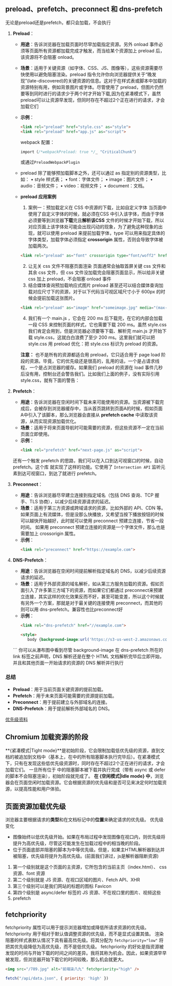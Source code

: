## preload、prefetch、preconnect 和 dns-prefetch
无论是preload还是prefetch，都只会加载，不会执行

1. **Preload**：
   - **用途**：告诉浏览器在加载页面时尽早加载指定资源。另外 onload 事件必须等页面所有资源都加载完成才触发，而当给某个资源加上 preload 后，该资源将不会阻塞 onload。
   - **场景**：适用于关键资源（如字体、CSS、JS、图像等），这些资源需要尽快使用以避免阻塞渲染。preload 指令允许你向浏览器提供关于“晚发现”(late-discovered)的关键资源的信息。这对于在样式表或脚本中加载的资源特别有用，例如背景图片或字体。尽管使用了 preload，但图片仍然要等到同时进行的请求少于两个时才开始下载,因为在紧凑模式下，虽然 preload可以让资源早发现，但同时存在不超过2个正在进行的请求，才会加载它们
   - **示例**：
     ```html
     <link rel="preload" href="style.css" as="style">
     <link rel="preload" href="app.js" as="script">
     ```
     webpack 配置：
     ```js
     import（/*webpackPreload: true */_ "CriticalChunk"）
     ```
     或通过`PreloadWebpackPlugin`
   - preload 除了能够预加载脚本之外，还可以通过 as 指定别的资源类型，比如：
        • style 样式表；
        • font：字体文件；
        • image：图片文件；
        • audio：音频文件；
        • video：视频文件；
        • document：文档。
    - **preload 应用案例**
        1. 案例一：预加载定义在 CSS 中资源的下载，比如自定义字体
        当页面中使用了自定义字体的时候，就必须在CSS 中引入该字体，而由于字体必须要等到浏览器**下载**完且**解析该CSS** 文件的时候才开始下载，所以对应页面上该字体处可能会出现闪动的现象，为了避免这种现象的出现，就可以使用 preload 来提前加载字体，type 可以用来指定具体的字体类型，加载字体必须指定 **crossorigin** 属性，否则会导致字体被加载两次。
        ```html
        <link rel="preload" as="font" crossorigin type="font/woff2" href="myfont. woff2">
        ```
        2. 让无关 css 文件不阻塞页面渲染
        页面通常会抽取首屏关键 css 文件和其余 css 文件，但 css 文件没加载完会阻塞页面显示，所以给非关键 css 加上 preload，不会阻塞 onload 事件
        3. 结合媒体查询预加载响应式图片
        preload 甚至还可以结合媒体查询加载对应尺寸下的资源，对于以下代码当可视区域尺寸小于 600px 的时候会提前加载这张图片。
         ```html
         <link rel="preload" as="image" href="someimage.jpg" media="(max-width: 600px)">
         ```
         4. 我们有一个 main.js ，它会在 200 ms 后下载完，在它的内部会加载一段 CSS 来控制页面的样式，它也需要下载 200 ms。虽然 style.css 我们肯定会用到，但是浏览器必须要等下载、解析完 main.js 才开始下载 style.css，这就白白浪费了至少 200 ms。这里我们就可以把 style.css 用 preload 优化：把 style.css 标识为 preload 的资源。

        **注意：**
         也不是所有的资源都适合用 preload，它只适合用于 page load 阶段的资源。毕竟，它的优先级还是很高的，乱用的话，一个是占请求线程，一个是占浏览器的缓存。如果我们 preload 的资源在 load 事件几秒后没有用，控制台还会警告我们。比如我们上面的例子，没有实际引用 style.css，就有下面的警告：

2. **Prefetch**：
   - **用途**：告诉浏览器在空闲时间下载未来可能使用的资源。当资源被下载完成后，会被存到浏览器缓存中，当从首页跳转到页面A的时候，假如页面 A中引入了该脚本，那么浏览器会直接从 **prefetch cache** 中读取该资源，从而实现资源加载优化。
   - **场景**：适用于将来页面导航时可能需要的资源，但这些资源不一定在当前页面立即使用。
   - **示例**：
     ```html
     <link rel="prefetch" href="next-page.js" as="script">
     ```
    还有一个触发 prefetch 的思路，我们可以在入口到达可视窗口的时候，自动 prefetch。这个库 就实现了这样的功能。它使用了 `Intersection API` 监听元素到达可视窗口，到达了就进行 prefetch。

3. **Preconnect**：
   - **用途**：告诉浏览器尽早建立连接到指定域名（包括 DNS 查询、TCP 握手、TLS 协商），以减少后续资源请求的延迟。
   - **场景**：适用于第三方资源或跨域请求的资源，比如外部的 API、CDN 等。如果页面上有流媒体，但是没那么快播放，又希望当按下播放按钮的时候可以越快开始越好，此时就可以使用 preconnect 预建立连接，节省一段时间。
              如果用 preconnect 预建立连接的资源是一个字体文件，那么也是需要加上 crossorigin 属性。
   - **示例**：
     ```html
     <link rel="preconnect" href="https://example.com">
     ```

4. **DNS-Prefetch**：
   - **用途**：告诉浏览器在空闲时间提前解析指定域名的 DNS，以减少后续资源请求的延迟。
   - **场景**：适用于外部资源的域名解析，如从第三方服务加载的资源。假如页面引入了许多第三方域下的资源，而如果它们都通过 preconnect来预建立连接，其实这样的优化效果反而不好，甚至可能变差，所以这个时候就有另外一个方案，那就是对于最关键的连接使用 preconnect，而其他的则可以用 dns-prefetch。兼容性也比preconnect好
   - **示例**：
     ```html
     <link rel="dns-prefetch" href="//example.com">
     ```
     ```html
     <style>
        body {background-image:url('https://s3-us-west-2.amazonaws.com/s.cdpn.io/7635/Ayers-Rock-Australia.jpg')}
    </style>
    <link href="https://s3-us-west-2.amazonaws.com" rel="dns-prefetch">
     ```
    你可以从瀑布图中看到尽管 background-image 在 dns-prefetch 所在的 link 标签之前声明，DNS 解析还是在整个 HTML 文档解析完毕后立即开始，并且和其他页面一开始请求的资源的 DNS 解析并行执行
### 总结
- **Preload**：用于当前页面关键资源的提前加载。
- **Prefetch**：用于未来页面可能需要的资源提前加载。
- **Preconnect**：用于提前建立与外部域名的连接。
- **DNS-Prefetch**：用于提前解析外部域名的 DNS。

[优先级资料](https://juejin.cn/post/7251181090395275323)
## Chromium 加载资源的阶段
**{紧凑模式|Tight mode}**是初始阶段，它会限制加载低优先级的资源，直到文档的<body>被追加到文档中（基本上，在<head>中的所有阻塞脚本执行完毕后）。在紧凑模式下，只有在发现这些低优先级资源时，同时存在不超过2个正在进行的请求，才会加载它们。
一旦所有位于 <head> 中的阻塞脚本被下载并执行完成（带有 async 或 defer 的脚本不会阻塞渲染），初始阶段就完成了。
**在 {空闲模式|Idle mode} 中**，浏览器会在页面空闲时加载资源。它会根据资源的优先级和是否可见来决定何时加载资源，以提高性能和用户体验。
## 页面资源加载优先级
浏览器主要根据请求的**类型**和在文档标记中的**位置**来确定请求的优先级。
优先级变化
- 图像始终以低优先级开始。如果在布局过程中发现图像在视口内，则优先级将提升为高优先级，尽管这可能发生在加载过程中的相当晚的阶段。
- 位于页面底部并阻塞的脚本为中等优先级。但是，如果主HTML解析器到达并被阻塞，优先级将提升为高优先级。(前面我们讲过，js是解析器阻断资源)

1. 第一个级别就是这个页面的主资源，它所包含的当前主页（index.html）、 css 资源、font 资源
2. 第二个级别就是 JS 资源、在视口区域的图片、Fetch API、XHR
3. 第三个级别可以是我们网站的标题的图标 Favicon
4. 第四个级别是 async/defer 标签的 JS 资源、不在视口里的图片、视频这些
5. prefetch

## fetchpriority
fetchpriority 属性可以用于提示浏览器增加或降低所请求资源的优先级。
fetchpriority 用于相对于默认值调整资源的优先级，而不是显式设置其值。
渲染阻塞的样式表默认情况下具有最高优先级。将其分配为 `fetchpriority="low"` 将把其优先级降低为高优先级，而不是低优先级。
fetchpriority 的好处是指资源被发现的时间与开始下载的时间之间的差异。我将其称为机会。因此，如果资源早早被发现，但浏览器开始下载它的时间较晚，那么机会就更大。
```html
<img src="/789.jpg" alt="前端柒八九" fetchpriority="high" />
```
```js
fetch("/api/data.json", { priority: 'high' })
```